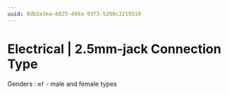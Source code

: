 ```yaml
---
uuid: 8db2a3ea-6025-498a-93f3-5280c3219519
---
```

# Electrical | 2.5mm-jack Connection Type

Genders
: `mf` - male and female types
